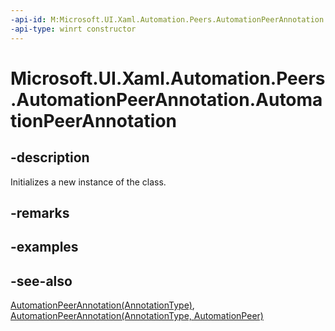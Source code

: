 ```yaml
---
-api-id: M:Microsoft.UI.Xaml.Automation.Peers.AutomationPeerAnnotation.#ctor
-api-type: winrt constructor
---
```


<!-- Method syntax
public AutomationPeerAnnotation()
-->

# Microsoft.UI.Xaml.Automation.Peers.AutomationPeerAnnotation.AutomationPeerAnnotation

## -description
Initializes a new instance of the  class.

## -remarks

## -examples

## -see-also
[AutomationPeerAnnotation(AnnotationType)](automationpeerannotation_automationpeerannotation_620352627.md), [AutomationPeerAnnotation(AnnotationType, AutomationPeer)](automationpeerannotation_automationpeerannotation_1693154183.md)

